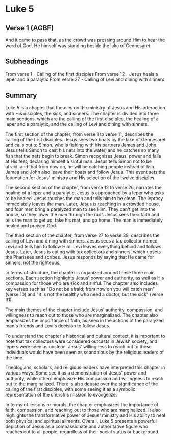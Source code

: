 # Luke 5

## Verse 1 (AGBF)

And it came to pass that, as the crowd was pressing around Him to hear the word of God, He himself was standing beside the lake of Gennesaret.

## Subheadings

From verse 1 - Calling of the first disciples
From verse 12 - Jesus heals a leper and a paralytic
From verse 27 - Calling of Levi and dining with sinners

## Summary

Luke 5 is a chapter that focuses on the ministry of Jesus and His interaction with His disciples, the sick, and sinners. The chapter is divided into three main sections, which are the calling of the first disciples, the healing of a leper and a paralytic, and the calling of Levi and dining with sinners.

The first section of the chapter, from verse 1 to verse 11, describes the calling of the first disciples. Jesus sees two boats by the lake of Gennesaret and calls out to Simon, who is fishing with his partners James and John. Jesus tells Simon to cast his nets into the water, and he catches so many fish that the nets begin to break. Simon recognizes Jesus' power and falls at His feet, declaring himself a sinful man. Jesus tells Simon not to be afraid, and that from now on, he will be catching people instead of fish. James and John also leave their boats and follow Jesus. This event sets the foundation for Jesus' ministry and His selection of the twelve disciples.

The second section of the chapter, from verse 12 to verse 26, narrates the healing of a leper and a paralytic. Jesus is approached by a leper who asks to be healed. Jesus touches the man and tells him to be clean. The leprosy immediately leaves the man. Later, Jesus is teaching in a crowded house, and four men bring a paralyzed man to see Him. They can't get into the house, so they lower the man through the roof. Jesus sees their faith and tells the man to get up, take his mat, and go home. The man is immediately healed and praised God.

The third section of the chapter, from verse 27 to verse 39, describes the calling of Levi and dining with sinners. Jesus sees a tax collector named Levi and tells him to follow Him. Levi leaves everything behind and follows Jesus. Later, Jesus is eating with tax collectors and sinners, which upsets the Pharisees and scribes. Jesus responds by saying that He came for sinners, not the righteous.

In terms of structure, the chapter is organized around these three main sections. Each section highlights Jesus' power and authority, as well as His compassion for those who are sick and sinful. The chapter also includes key verses such as "Do not be afraid; from now on you will catch men" (verse 10) and "It is not the healthy who need a doctor, but the sick" (verse 31).

The main themes of the chapter include Jesus' authority, compassion, and willingness to reach out to those who are marginalized. The chapter also emphasizes the importance of faith, as seen in the actions of the paralyzed man's friends and Levi's decision to follow Jesus.

To understand the chapter's historical and cultural context, it is important to note that tax collectors were considered outcasts in Jewish society, and lepers were seen as unclean. Jesus' willingness to reach out to these individuals would have been seen as scandalous by the religious leaders of the time.

Theologians, scholars, and religious leaders have interpreted this chapter in various ways. Some see it as a demonstration of Jesus' power and authority, while others emphasize His compassion and willingness to reach out to the marginalized. There is also debate over the significance of the calling of the first disciples, with some seeing it as a symbolic representation of the church's mission to evangelize.

In terms of lessons or morals, the chapter emphasizes the importance of faith, compassion, and reaching out to those who are marginalized. It also highlights the transformative power of Jesus' ministry and His ability to heal both physical and spiritual ailments. Overall, Luke 5 presents a powerful depiction of Jesus as a compassionate and authoritative figure who reaches out to all people, regardless of their social status or background.